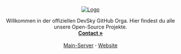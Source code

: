 <br />
<div align="center">
  <a href="https://discord.gg/devsky">
    <img src="https://user-images.githubusercontent.com/28011628/200116208-6abe7233-9bd9-46c2-b7e1-2682c2681271.jpg" alt="Logo">
  </a>

  <p align="center">
    Willkommen in der offiziellen DevSky GitHub Orga. Hier findest du alle unsere Open-Source Projekte.
    <br />
    <a href="https://discord.com/users/216487432667791360"><strong>Contact »</strong></a>
    <br />
    <br />
    <a href="https://discord.gg/devsky">Main-Server</a>
    <strong>·</strong>
    <a href="https://devsky.one">Website</a>
  </p>
</div>
